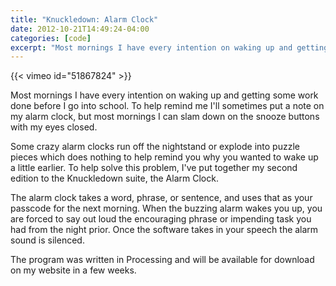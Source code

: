 ```yaml
---
title: "Knuckledown: Alarm Clock"
date: 2012-10-21T14:49:24-04:00
categories: [code]
excerpt: "Most mornings I have every intention on waking up and getting some work done before I go into school..."
---
```


{{< vimeo id="51867824" >}}

Most mornings I have every intention on waking up and getting some work done before I go into school. To help remind me I'll sometimes put a note on my alarm clock, but most mornings I can slam down on the snooze buttons with my eyes closed.

Some crazy alarm clocks run off the nightstand or explode into puzzle pieces which does nothing to help remind you why you wanted to wake up a little earlier. To help solve this problem, I've put together my second edition to the Knuckledown suite, the Alarm Clock.

The alarm clock takes a word, phrase, or sentence, and uses that as your passcode for the next morning. When the buzzing alarm wakes you up, you are forced to say out loud the encouraging phrase or impending task you had from the night prior. Once the software takes in your speech the alarm sound is silenced.

The program was written in Processing and will be available for download on my website in a few weeks.
